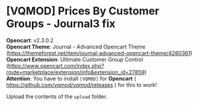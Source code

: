 # [VQMOD] Prices By Customer Groups - Journal3 fix

**Opencart**: v2.3.0.2  
**Opencart Theme**: Journal - Advanced Opencart Theme (https://themeforest.net/item/journal-advanced-opencart-theme/4260361)  
**Opencart Extension**: Ultimate Customer Group Control (https://www.opencart.com/index.php?route=marketplace/extension/info&extension_id=27859)  
**Attention**: You have to install `[VQMOD]` for **Opencart** ( https://github.com/vqmod/vqmod/releases ) for this to work!

Upload the contents of the `upload` folder.
